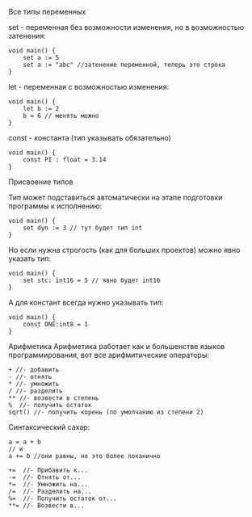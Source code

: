 Все типы переменных 

set - переменная без возможности изменения, но в возможностью затенения:

```
void main() {
    set a := 5 
    set a := "abc" //затенение переменной, теперь это строка
}
```

let - переменная с возможностью изменения:

```
void main() {
    let b := 2
    b = 6 // менять можно
}
```

const - константа (тип указывать обязательно)

```
void main() {
    const PI : float = 3.14 
}
```
Присвоение типов

Тип может подставиться автоматически на этапе подготовки программы к исполнению:

```
void main() {
    set dyn := 3 // тут будет тип int 
}
```

Но если нужна строгость (как для больших проектов) можно явно указать тип:

```
void main() {
    set stc: int16 = 5 // явно будет int16
}
```
А для констант всегда нужно указывать тип:

```
void main() {
    const ONE:int8 = 1 
}
```
Арифметика
Арифметика работает как и большенстве языков программирования, вот все арифмитические операторы:
```
+ //- добавить
- //- отнять
* //- умножить
/ //- разделить
** //- возвести в степень
%  //- получить остаток
sqrt() //- получить корень (по умолчанию из степени 2)
```

Синтаксический сахар:

```
a = a + b 
// и
a += b //они равны, но это более локанично
```
```
+=  //- Прибавить к...
-=  //- Отнять от...
*=  //- Умножить на...
/=  //- Разделить на...
%=  //- Получить остаток от...
**= //- Возвести в...
```
